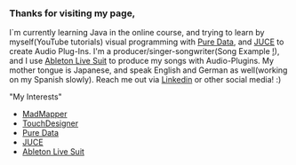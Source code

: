 ### Thanks for visiting my page,

<!--
**chizuru-nina-yamauchi/chizuru-nina-yamauchi** is a ✨ _special_ ✨ repository because its `README.md` (this file) appears on your GitHub profile.

Here are some ideas to get you started:

- 🔭 I’m currently working on ...
- 🌱 I’m currently learning ...
- 👯 I’m looking to collaborate on ...
- 🤔 I’m looking for help with ...
- 💬 Ask me about ...
- 📫 How to reach me: ...
- 😄 Pronouns: ...
- ⚡ Fun fact: ...
-->

I`m currently learning Java in the online course, and trying to learn by myself(YouTube tutorials) visual programming with [Pure Data](https://puredata.info/), and [JUCE](https://juce.com/) to create Audio Plug-Ins.
I'm a producer/singer-songwriter(Song Example [!](https://www.youtube.com/watch?v=aZvF-kYaPrU)), and I use [Ableton Live Suit](https://www.ableton.com/en/live/) to produce my songs with Audio-Plugins.
My mother tongue is Japanese, and speak English and German as well(working on my Spanish slowly).
Reach me out via [Linkedin](https://www.linkedin.com/in/chizuru-nina-yamauchi-3772b4116/) or other social media! :)

"My Interests"

- [MadMapper](https://madmapper.com/) 
- [TouchDesigner](https://derivative.ca/) 
- [Pure Data](https://puredata.info/) 
- [JUCE](https://juce.com/) 
- [Ableton Live Suit](https://www.ableton.com/en/live/)
